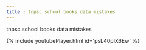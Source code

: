 ```yaml
---
title : tnpsc school books data mistakes
---
```


tnpsc school books data mistakes



{% include youtubePlayer.html id='psL40plX6Ew' %}
